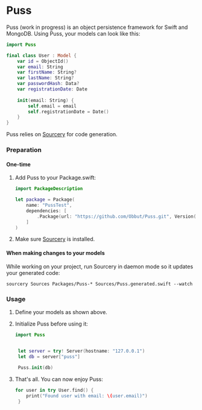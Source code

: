 # Puss

Puss (work in progress) is an object persistence framework for Swift and MongoDB. Using Puss, your models can look like this:

```swift
import Puss

final class User : Model {
    var id = ObjectId()
    var email: String
    var firstName: String?
    var lastName: String?
    var passwordHash: Data?
    var registrationDate: Date
    
    init(email: String) {
        self.email = email
        self.registrationDate = Date()
    }
}
```

Puss relies on [Sourcery](https://github.com/krzysztofzablocki/Sourcery) for code generation.

### Preparation

#### One-time

1. Add Puss to your Package.swift:
	
	```swift
	import PackageDescription
	
	let package = Package(
	    name: "PussTest",
	    dependencies: [
	        .Package(url: "https://github.com/Obbut/Puss.git", Version(0,0,0))
	    ]
	)
	```

2. Make sure [Sourcery](https://github.com/krzysztofzablocki/Sourcery) is installed.

#### When making changes to your models

While working on your project, run Sourcery in daemon mode so it updates your generated code:

`sourcery Sources Packages/Puss-* Sources/Puss.generated.swift --watch`

### Usage

1. Define your models as shown above.
2. Initialize Puss before using it:
   
   ```swift
   import Puss
   
   
	let server = try! Server(hostname: "127.0.0.1")
	let db = server["puss"]
	
	Puss.init(db)
   ```
3. That's all. You can now enjoy Puss:
   
   ```swift
   for user in try User.find() {
       print("Found user with email: \(user.email)")
	}
   ```